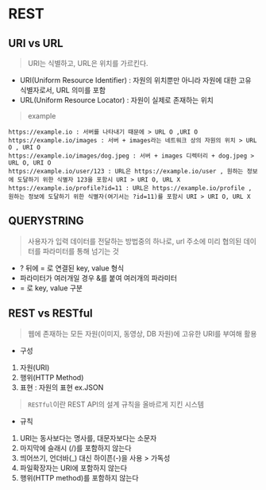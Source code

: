 # REST

## URI vs URL

> URI는 식별하고, URL은 위치를 가르킨다.

- URI(Uniform Resource Identifier) : 자원의 위치뿐만 아니라 자원에 대한 고유 식별자로서, URL 의미를 포함
- URL(Uniform Resource Locator) : 자원이 실제로 존재하는 위치

> example

```
https://example.io : 서버를 나타내기 때문에 > URL O ,URI O
https://example.io/images : 서버 + images라는 네트워크 상의 자원의 위치 > URL O , URI O
https://example.io/images/dog.jpeg : 서버 + images 디렉터리 + dog.jpeg > URL O, URI O
https://example.io/user/123 : URL은 https://example.io/user , 원하는 정보에 도달하기 위한 식별자 123을 포함시 URI > URI O, URL X
https://example.io/profile?id=11 : URL은 https://example.io/profile , 원하는 정보에 도달하기 위한 식별자(여기서는 ?id=11)를 포함시 URI > URI O, URL X
```

## QUERYSTRING

> 사용자가 입력 데이터를 전달하는 방법중의 하나로, url 주소에 미리 협의된 데이터를 파라미터를 통해 넘기는 것

- ? 뒤에 = 로 연결된 key, value 형식
- 파라미터가 여러개일 경우 &를 붙여 여러개의 파라미터
- = 로 key, value 구분

## REST vs RESTful

> 웹에 존재하는 모든 자원(이미지, 동영상, DB 자원)에 고유한 URI를 부여해 활용

- 구성
1. 자원(URI)
2. 행위(HTTP Method)
3. 표현 : 자원의 표현 ex.JSON  

> `RESTful`이란 REST API의 설계 규칙을 올바르게 지킨 시스템

- 규칙
1. URI는 동사보다는 명사를, 대문자보다는 소문자
2. 마지막에 슬래시 (/)를 포함하지 않는다
3. 띄어쓰기, 언더바(_) 대신 하이픈(-)을 사용 > 가독성
4. 파일확장자는 URI에 포함하지 않는다
5. 행위(HTTP method)를 포함하지 않는다
